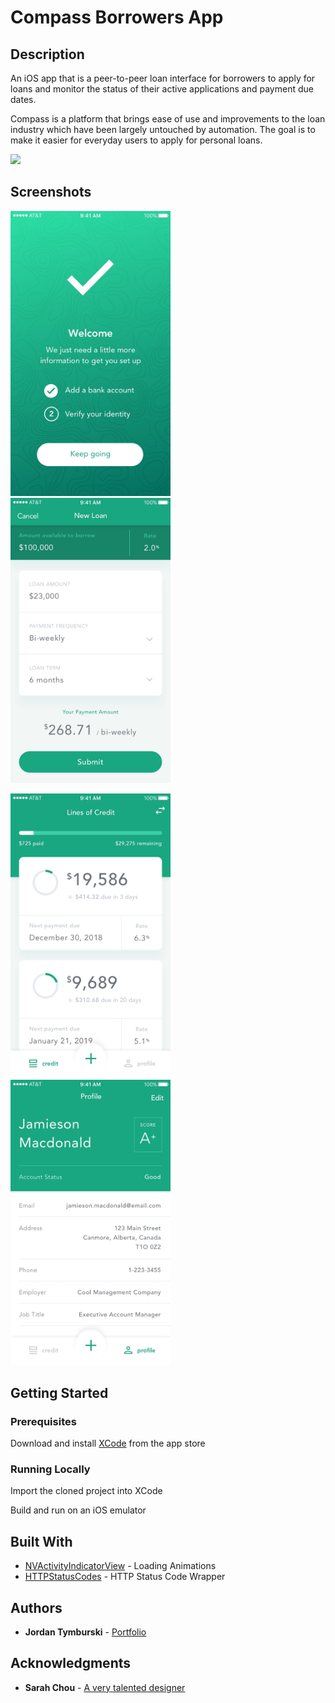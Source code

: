 Compass Borrowers App
==================

## Description

An iOS app that is a peer-to-peer loan interface for borrowers to apply for loans and
monitor the status of their active applications and payment due dates.

Compass is a platform that brings ease of use and improvements to the loan industry
which have been largely untouched by automation. The goal is to make it easier for
everyday users to apply for personal loans.

<a href="https://developer.apple.com/ios/" alt="iOS Build">
    <img src="https://img.shields.io/badge/iOS-9.3%2B-blue.svg" /></a>

## Screenshots

<img src="Exports/onboard.jpg" width="256"> <img src="Exports/new_loan.jpg" width="256">

<img src="Exports/tab_loans.jpg" width="256"> <img src="Exports/tab_profile.jpg" width="256">

## Getting Started

### Prerequisites

Download and install [XCode](https://developer.apple.com/xcode/) from the app store

### Running Locally

Import the cloned project into XCode

Build and run on an iOS emulator

## Built With

* [NVActivityIndicatorView](https://cocoapods.org/pods/NVActivityIndicatorView) - Loading Animations
* [HTTPStatusCodes](https://cocoapods.org/pods/HTTPStatusCodes) - HTTP Status Code Wrapper

## Authors

* **Jordan Tymburski** - [Portfolio](https://jordantymburski.com/)

## Acknowledgments

* **Sarah Chou** - [A very talented designer](https://sarahchou.com/)
